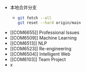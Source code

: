 - 本地合并分支
	- ```sh
	  git fetch --all
	  git reset --hard origin/main
	  ```
- [[COM6655]] Professional Issues
- [[COM6509]] Machine Learning
- [[COM6513]] NLP
- [[COM6523]] Re-engineering
- [[COM6504]] Intelligent Web
- [[COM6103]] Team Project
- x